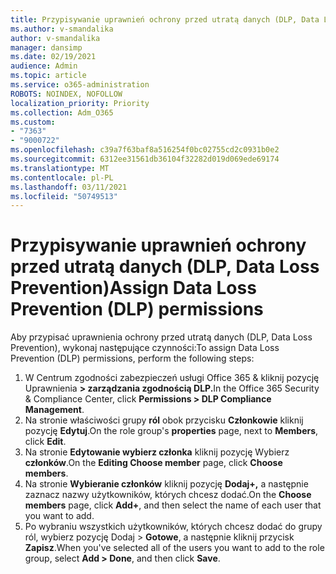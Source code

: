 ```yaml
---
title: Przypisywanie uprawnień ochrony przed utratą danych (DLP, Data Loss Prevention)
ms.author: v-smandalika
author: v-smandalika
manager: dansimp
ms.date: 02/19/2021
audience: Admin
ms.topic: article
ms.service: o365-administration
ROBOTS: NOINDEX, NOFOLLOW
localization_priority: Priority
ms.collection: Adm_O365
ms.custom:
- "7363"
- "9000722"
ms.openlocfilehash: c39a7f63baf8a516254f0bc02755cd2c0931b0e2
ms.sourcegitcommit: 6312ee31561db36104f32282d019d069ede69174
ms.translationtype: MT
ms.contentlocale: pl-PL
ms.lasthandoff: 03/11/2021
ms.locfileid: "50749513"
---
```

# <a name="assign-data-loss-prevention-dlp-permissions"></a><span data-ttu-id="4afed-102">Przypisywanie uprawnień ochrony przed utratą danych (DLP, Data Loss Prevention)</span><span class="sxs-lookup"><span data-stu-id="4afed-102">Assign Data Loss Prevention (DLP) permissions</span></span>

<span data-ttu-id="4afed-103">Aby przypisać uprawnienia ochrony przed utratą danych (DLP, Data Loss Prevention), wykonaj następujące czynności:</span><span class="sxs-lookup"><span data-stu-id="4afed-103">To assign Data Loss Prevention (DLP) permissions, perform the following steps:</span></span>

1. <span data-ttu-id="4afed-104">W Centrum zgodności zabezpieczeń usługi Office 365 & kliknij pozycję Uprawnienia **> zarządzania zgodnością DLP.**</span><span class="sxs-lookup"><span data-stu-id="4afed-104">In the Office 365 Security & Compliance Center, click **Permissions > DLP Compliance Management**.</span></span>
2. <span data-ttu-id="4afed-105">Na stronie właściwości grupy **ról** obok przycisku **Członkowie** kliknij pozycję **Edytuj**.</span><span class="sxs-lookup"><span data-stu-id="4afed-105">On the role group's **properties** page, next to **Members**, click **Edit**.</span></span>
3. <span data-ttu-id="4afed-106">Na stronie **Edytowanie wybierz członka** kliknij pozycję Wybierz **członków**.</span><span class="sxs-lookup"><span data-stu-id="4afed-106">On the **Editing Choose member** page, click **Choose members**.</span></span>
4. <span data-ttu-id="4afed-107">Na stronie **Wybieranie członków** kliknij pozycję **Dodaj+,** a następnie zaznacz nazwy użytkowników, których chcesz dodać.</span><span class="sxs-lookup"><span data-stu-id="4afed-107">On the **Choose members** page, click **Add+**, and then select the name of each user that you want to add.</span></span>
5. <span data-ttu-id="4afed-108">Po wybraniu wszystkich użytkowników, których chcesz dodać do grupy ról, wybierz pozycję Dodaj > **Gotowe**, a następnie kliknij przycisk **Zapisz**.</span><span class="sxs-lookup"><span data-stu-id="4afed-108">When you've selected all of the users you want to add to the role group, select **Add > Done**, and then click **Save**.</span></span>
